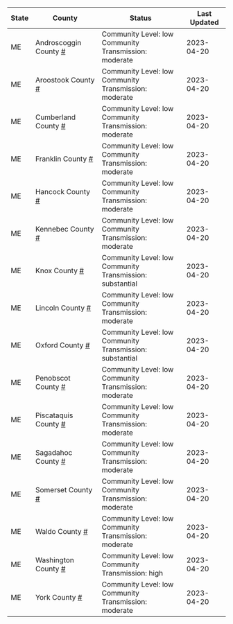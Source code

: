 State | County | Status | Last Updated
--- | --- | --- | --- 
ME | Androscoggin County <a href="#androscoggin_county">#</a> | <a name="androscoggin_county"></a>Community Level: low<br/>Community Transmission: moderate | 2023-04-20
ME | Aroostook County <a href="#aroostook_county">#</a> | <a name="aroostook_county"></a>Community Level: low<br/>Community Transmission: moderate | 2023-04-20
ME | Cumberland County <a href="#cumberland_county">#</a> | <a name="cumberland_county"></a>Community Level: low<br/>Community Transmission: moderate | 2023-04-20
ME | Franklin County <a href="#franklin_county">#</a> | <a name="franklin_county"></a>Community Level: low<br/>Community Transmission: moderate | 2023-04-20
ME | Hancock County <a href="#hancock_county">#</a> | <a name="hancock_county"></a>Community Level: low<br/>Community Transmission: moderate | 2023-04-20
ME | Kennebec County <a href="#kennebec_county">#</a> | <a name="kennebec_county"></a>Community Level: low<br/>Community Transmission: moderate | 2023-04-20
ME | Knox County <a href="#knox_county">#</a> | <a name="knox_county"></a>Community Level: low<br/>Community Transmission: substantial | 2023-04-20
ME | Lincoln County <a href="#lincoln_county">#</a> | <a name="lincoln_county"></a>Community Level: low<br/>Community Transmission: moderate | 2023-04-20
ME | Oxford County <a href="#oxford_county">#</a> | <a name="oxford_county"></a>Community Level: low<br/>Community Transmission: substantial | 2023-04-20
ME | Penobscot County <a href="#penobscot_county">#</a> | <a name="penobscot_county"></a>Community Level: low<br/>Community Transmission: moderate | 2023-04-20
ME | Piscataquis County <a href="#piscataquis_county">#</a> | <a name="piscataquis_county"></a>Community Level: low<br/>Community Transmission: moderate | 2023-04-20
ME | Sagadahoc County <a href="#sagadahoc_county">#</a> | <a name="sagadahoc_county"></a>Community Level: low<br/>Community Transmission: moderate | 2023-04-20
ME | Somerset County <a href="#somerset_county">#</a> | <a name="somerset_county"></a>Community Level: low<br/>Community Transmission: moderate | 2023-04-20
ME | Waldo County <a href="#waldo_county">#</a> | <a name="waldo_county"></a>Community Level: low<br/>Community Transmission: moderate | 2023-04-20
ME | Washington County <a href="#washington_county">#</a> | <a name="washington_county"></a>Community Level: low<br/>Community Transmission: high | 2023-04-20
ME | York County <a href="#york_county">#</a> | <a name="york_county"></a>Community Level: low<br/>Community Transmission: moderate | 2023-04-20
